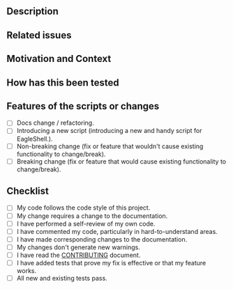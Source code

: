 <!--- Provide a general summary of your script or changes in the Title above. -->

## Description
<!--- Describe your new script or changes in detail. -->

## Related issues
<!--- If suggesting a new feature or change, please discuss it in an issue first. --> 
<!--- If fixing a bug, there should be an issue describing it with steps to reproduce. -->
<!--- If there is a issue, please link to the issue here. -->

## Motivation and Context
<!--- If there is a change instead of a script, why is this change is required? What problem does it solve? What brings in addition? -->

## How has this been tested
<!--- Please describe in detail how you tested your script or changes. -->
<!--- Include details of the tests you ran. -->

## Features of the scripts or changes
<!--- What types of scripts or changes does your code introduce? Put an `x` in all the boxes that apply: -->

- [ ] Docs change / refactoring.
- [ ] Introducing a new script (introducing a new and handy script for EagleShell.).
- [ ] Non-breaking change (fix or feature that wouldn't cause existing functionality to change/break).
- [ ] Breaking change (fix or feature that would cause existing functionality to change/break).

## Checklist
<!--- Go over all the following points, and put an `x` in all the boxes that apply. -->

- [ ] My code follows the code style of this project.
- [ ] My change requires a change to the documentation.
- [ ] I have performed a self-review of my own code.
- [ ] I have commented my code, particularly in hard-to-understand areas.
- [ ] I have made corresponding changes to the documentation.
- [ ] My changes don't generate new warnings.
- [ ] I have read the [CONTRIBUTING](https://github.com/TRSTN4/EagleShell/blob/master/docs/CONTRIBUTING.md) document.
- [ ] I have added tests that prove my fix is effective or that my feature works.
- [ ] All new and existing tests pass.